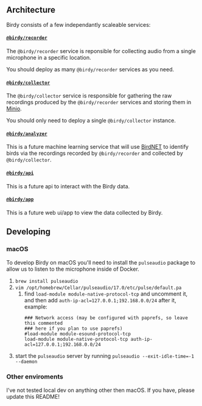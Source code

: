 ## Architecture

Birdy consists of a few independantly scaleable services:

#### [`@birdy/recorder`](./services/recorder)

The `@birdy/recorder` service is reponsible for collecting audio from a single microphone in a specific location.

You should deploy as many `@birdy/recorder` services as you need.

#### [`@birdy/collector`](./services/collector)

The `@birdy/collector` service is responsible for gathering the raw recordings produced by the `@birdy/recorder` services and storing them in [Minio](https://min.io/).

You should only need to deploy a single `@birdy/collector` instance.

#### [`@birdy/analyzer`](./services/analyzer)

This is a future machine learning service that will use [BirdNET](https://github.com/kahst/BirdNET-Analyzer) to identify birds via the recordings recorded by `@birdy/recorder` and collected by `@birdy/collector`.

#### [`@birdy/api`](./services/api)

This is a future api to interact with the Birdy data.

#### [`@birdy/app`](./services/app)

This is a future web ui/app to view the data collected by Birdy.

## Developing

### macOS

To develop Birdy on macOS you'll need to install the `pulseaudio` package to allow us to listen to the microphone inside of Docker.

1. `brew install pulseaudio`
2. `vim /opt/homebrew/Cellar/pulseaudio/17.0/etc/pulse/default.pa`
    1. find `load-module module-native-protocol-tcp` and uncomment it, and then add `auth-ip-acl=127.0.0.1;192.168.0.0/24` after it, example:
        ```
        ### Network access (may be configured with paprefs, so leave this commented
        ### here if you plan to use paprefs)
        #load-module module-esound-protocol-tcp
        load-module module-native-protocol-tcp auth-ip-acl=127.0.0.1;192.168.0.0/24
        ```
3. start the `pulseaudio` server by running `pulseaudio --exit-idle-time=-1 --daemon`

### Other enviroments

I've not tested local dev on anything other then macOS. If you have, please update this README!
